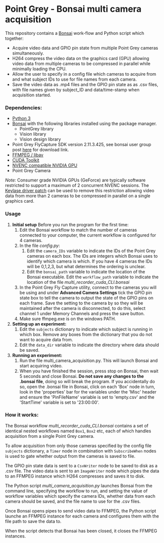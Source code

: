 # Point Grey - Bonsai multi camera acquisition

This repository contains a [Bonsai](https://bonsai-rx.org//introduction/) work-flow and Python script which together:

- Acquire video data and GPIO pin state from multiple Point Grey cameras simultaneously.
- H264 compress the video data on the graphics card (GPU) allowing video data from multiple cameras to be compressed in parallel while minimally loading the CPU.
- Allow the user to specify in a config file which cameras to acquire from and what subject IDs to use for file names from each camera.
- Save the video data as .mp4 files and the GPIO pin state as as .csv files, with file names given by subject_ID and data/time-stamp when acquisition started.

### Dependencies:

- [Python 3](https://www.python.org/)
- [Bonsai](https://bonsai-rx.org/) with the following libraries installed using the package manager.
  - PointGrey library
  - Vision library
  - Vision design library
- Point Grey FlyCapture SDK version 2.11.3.425, see bonsai user group post [here](https://groups.google.com/forum/#!msg/bonsai-users/Wq2Bo1DnCD8/jb0BfvIVAgAJ) for download link.
- [FFMPEG / libav](https://developer.nvidia.com/ffmpeg) 
- [CUDA Toolkit](https://developer.nvidia.com/cuda-toolkit)
- [NVENC compatible NVIDIA GPU](https://developer.nvidia.com/video-encode-decode-gpu-support-matrix)
- Point Grey Camera

*Note:* Consumer grade NVIDIA GPUs (GeForce) are typically software restricted to support a maximum of 2 concurrent NVENC sessions. The [Keylase driver patch](https://github.com/keylase/nvidia-patch) can be used to remove this restriction allowing video data from more than 2 cameras to be compressed in parallel on a single graphics card.

### Usage

1. **Initial setup** Before you run the program for the first time:
   1. Edit the Bonsai workflow to match the number of cameras connected to your computer, the current workflow is configured for 4 cameras.
   2. In the file *config.py*:
      1. Edit the `camera_IDs` variable to indicate the IDs of the Point Grey cameras on each box.  The IDs are integers which Bonsai uses to identify which camera is which.   If you have 4 cameras the IDs will be 0,1,2,3, but what determines the ordering is unclear. 
      2. Edit the `bonsai_path` variable to indicate the location of the Bonsai executable.  Edit the `workflow_path` variable to indicate the location of the file *multi_recorder_cuda_CLI.bonsai*
   3. In the Point Grey Fly Capture utility, connect to the cameras you will be using and under **Advanced Camera Settings** tick the GPIO pin state box to tell the camera to output the state of the GPIO pins on each frame.  Save the setting to the camera by so they will be maintained after the camera is disconnected, to do this, select channel 1 under Memory Channels and press the save button.
   4. Make sure ffmpeg.exe is on the windows PATH.
2. **Setting up an experiment:**
   1. Edit the `subjects` dictionary to indicate which subject is running in which box.  Remove any boxes from the dictionary that you do not want to acquire data from.
   2. Edit the `data_dir` variable to indicate the directory where data should be saved.
3. **Running an experiment:**
   1. Run the file multi_camera_acquisition.py.  This will launch Bonsai and start acquiring video.
   2. When you have finished the session, press stop on Bonsai, then wait 5 seconds and close Bonsai. **Do not save any changes to the .bonsai file**, doing so will break the program. If you accidentally do so, open the .bonsai file in Bonsai, click on each 'Box' node in turn, look in the 'properties' bar for the variables under the 'Misc' header and ensure the 'PinFileName' variable is set to 'empty.csv' and the 'StartTime' variable is set to '23:00:00'. 

### How it works:

The Bonsai workflow *multi_recorder_cuda_CLI.bonsai* contains a set of identical nested workflows named `Box1`, `Box2` etc, each of which handles acquisition from a single Point Grey camera.  

To allow acquisition from only those cameras specified by the config file `subjects` dictionary, a `Timer` node in combination with `SubscribeWhen` nodes is used to gate whether output from the cameras is saved to file.  

The GPIO pin state data is sent to a `CsvWriter` node to be saved to disk as a .csv file.  The video data is sent to an `ImageWriter` node which pipes the data to an FFMPEG instance which H264 compresses and saves it to disk.

The Python script *multi_camera_acquisition.py*  launches Bonsai from the command line, specifying the workflow to run, and setting the value of workflow variables which specify the camera IDs, whether data  from each camera should be saved, and the file name to use for the .csv files.

Once Bonsai opens pipes to send video data to FFMPEG, the Python script launche an FFMPEG instance for each camera and configures them with the file path to save the data to.

When the script detects that Bonsai has been closed, it closes the FFMPEG instances.
